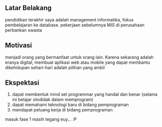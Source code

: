 [//]: # (Ceritakan sedikit tentang latar belakangmu seperti pendidikan terakhir atau pekerjaan sebelumnya)
## Latar Belakang
pendidikan terakhir saya adalah management informatika, fokus pembelajaran ke database.
pekerjaan sebelumnya MIS di perusahaan perbankan swasta

[//]: # (Motivasi apa yang mendorongmu untuk ikut program coding bootcamp di Hacktiv8?)
## Motivasi
menjadi orang yang bermanfaat untuk orang lain. Karena sekarang adalah eranya digital,
membuat aplikasi web atau mobile yang dapat membantu dikehidupan sehari-hari adalah pilihan yang ambil

[//]: # (Beri tahu kami, apa yang ingin kamu dapatkan di Hacktiv8 dan apa yang ingin kamu capai setelah lulus dari sini?)
## Ekspektasi
1. dapat membentuk mind set programmar yang handal dan benar (selama ini belajar otodidak dalam memprogram)
2. dapat memahami teknologi baru di bidang pemprograman
3. mendapat peluang kerja di bidang pemprograman

[//]: # (Apakah ada hal lain yang ingin disampaikan? Bila ada, kamu bebas untuk menuliskannya)
masuk fase 1 masih tegang euy... :P

